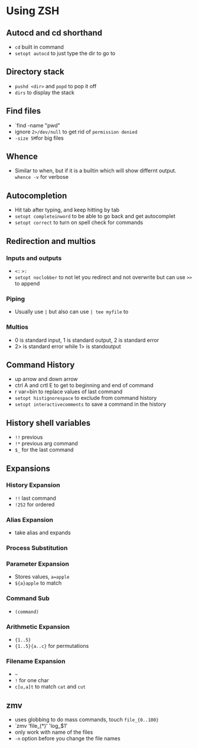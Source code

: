 # Using ZSH

## Autocd and cd shorthand
* `cd` built in command
* `setopt autocd` to just type the dir to go to

## Directory stack 
* `pushd <dir>` and `popd` to pop it off
* `dirs` to display the stack

## Find files
* `find <path> -name "pwd"
* ignore `2>/dev/null` to get rid of `permission denied`
* `-size 5M`for big files

## Whence
* Similar to when, but if it is a builtin which will show differnt output. `whence -v` for verbose

## Autocompletion
* Hit tab after typing, and keep hitting by tab
* `setopt completeinword` to be able to go back and get autocomplet
* `setopt correct` to turn on spell check for commands

## Redirection and multios

### Inputs and outputs
* `<:` `>:`
* `setopt noclobber` to not let you redirect and not overwrite but can use `>>` to append

### Piping
* Usually use `|` but also can use `| tee myfile` to

### Multios
* 0 is standard input, 1 is standard output, 2 is standard error
* 2> is standard error while 1> is standoutput

## Command History
* up arrow and down arrow
* ctrl A and crtl E to get to beginning and end of command
* r var=bin to replace values of last command
* `setopt histignorespace` to exclude from command history
* `setopt interactivecomments` to save a command in the history

## History shell variables
* `!!` previous
* `!*` previous arg command
* `$_` for the last command 

## Expansions
### History Expansion 
* `!!` last command
* `!252` for ordered

### Alias Expansion
* take alias and expands

### Process Substitution

### Parameter Expansion
* Stores values, `a=apple`
* `${a}apple` to match

### Command Sub
* `(command)`

### Arithmetic Expansion
* `{1..5}`
* `{1..5}{a..c}` for permutations

### Filename Expansion
* `~`
* `!` for one char
* `c[u,a]t` to match `cat` and `cut`

## zmv
* uses globbing to do mass commands, touch `file_{0..100}`
* `zmv 'file_(*)' 'log_$1'
* only work with name of the files
* `-n` option before you change the file names


